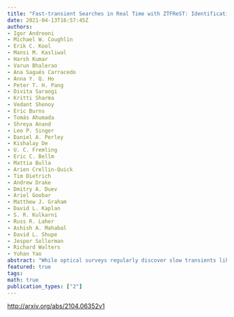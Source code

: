 ```yaml
---
title: "Fast-transient Searches in Real Time with ZTFReST: Identification of   Three Optically-discovered Gamma-ray Burst Afterglows and New Constraints on   the Kilonova Rate"
date: 2021-04-13T16:57:45Z
authors:
- Igor Andreoni
- Michael W. Coughlin
- Erik C. Kool
- Mansi M. Kasliwal
- Harsh Kumar
- Varun Bhalerao
- Ana Sagués Carracedo
- Anna Y. Q. Ho
- Peter T. H. Pang
- Divita Saraogi
- Kritti Sharma
- Vedant Shenoy
- Eric Burns
- Tomás Ahumada
- Shreya Anand
- Leo P. Singer
- Daniel A. Perley
- Kishalay De
- U. C. Fremling
- Eric C. Bellm
- Mattia Bulla
- Arien Crellin-Quick
- Tim Dietrich
- Andrew Drake
- Dmitry A. Duev
- Ariel Goobar
- Matthew J. Graham
- David L. Kaplan
- S. R. Kulkarni
- Russ R. Laher
- Ashish A. Mahabal
- David L. Shupe
- Jesper Sollerman
- Richard Walters
- Yuhan Yao
abstract: "While optical surveys regularly discover slow transients like supernovae on their own, the most common way to discover extragalactic fast transients, fading away in a few nights, is via follow-up observations of gamma-ray burst and gravitational-wave triggers. However, wide-field surveys have the potential to also identify rapidly fading transients independently of such external triggers. The volumetric survey speed of the Zwicky Transient Facility (ZTF) makes it sensitive to faint and fast-fading objects as kilonovae, the optical counterparts to binary neutron stars and neutron star-black hole mergers, out to almost 200Mpc. We introduce an open-source software infrastructure, the ZTF REaltime Search and Triggering, ZTFReST, designed to identify kilonovae and fast optical transients in ZTF data. Using the ZTF alert stream combined with forced photometry, we have implemented automated candidate ranking based on their photometric evolution and fitting to kilonova models. Automated triggering of follow-up systems, such as Las Cumbres Observatory, has also been implemented. In 13 months of science validation, we found several extragalactic fast transients independent of any external trigger (though some counterparts were identified later), including at least one supernova with post-shock cooling emission, two known afterglows with an associated gamma-ray burst, two known afterglows without any known gamma-ray counterpart, and three new fast-declining sources (ZTF20abtxwfx, ZTF20acozryr, and ZTF21aagwbjr) that are likely associated with GRB200817A, GRB201103B, and GRB210204A. However, we have not found any objects which appear to be kilonovae; therefore, we constrain the rate of GW170817-like kilonovae to $R < 900$Gpc$^{-3}$yr$^{-1}$. A framework such as ZTFReST could become a prime tool for kilonova and fast transient discovery with the Vera C. Rubin Observatory."
featured: true
tags:
math: true
publication_types: ["2"]
---
```

http://arxiv.org/abs/2104.06352v1